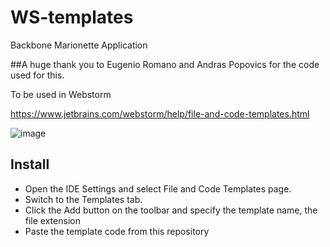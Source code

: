 # WS-templates
Backbone Marionette Application

##A huge thank you to Eugenio Romano and Andras Popovics for the code used for this.



To be used in Webstorm

https://www.jetbrains.com/webstorm/help/file-and-code-templates.html

![image](http://s8.postimg.org/xnpdurx51/Screen_Shot_2015_02_21_at_18_35_50.jpg)


## Install
* Open the IDE Settings and select File and Code Templates page.
* Switch to the Templates tab.
* Click the Add button on the toolbar and specify the template name, the file extension
* Paste the template code from this repository
